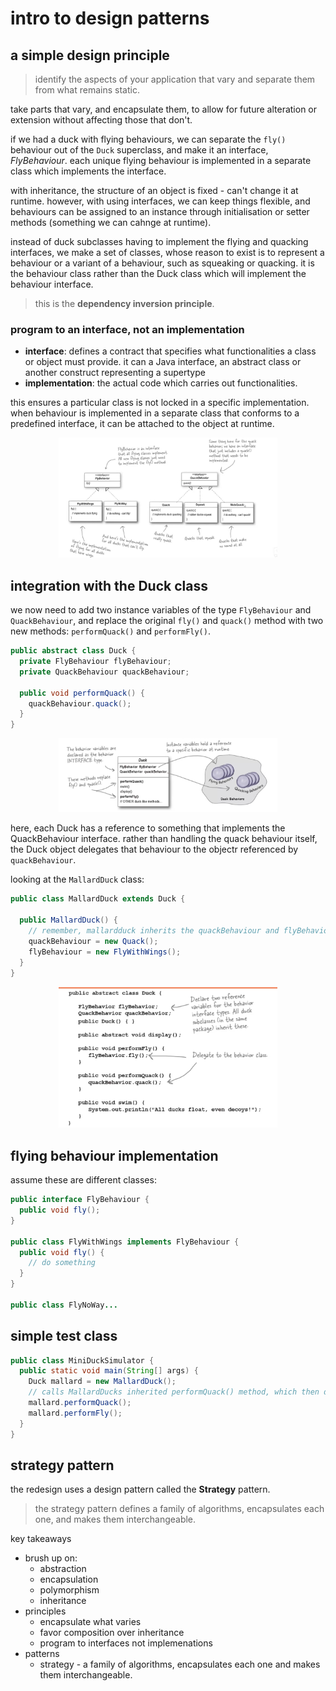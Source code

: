 # intro to design patterns

## a simple design principle

> identify the aspects of your application that vary and separate them from what remains static.

take parts that vary, and encapsulate them, to allow for future alteration or extension without affecting those that don't.

if we had a duck with flying behaviours, we can separate the `fly()` behaviour out of the `Duck` superclass, and make it an interface, _FlyBehaviour_. each unique flying behaviour is implemented in a separate class which implements the interface.

with inheritance, the structure of an object is fixed - can't change it at runtime. however, with using interfaces, we can keep things flexible, and behaviours can be assigned to an instance through initialisation or setter methods (something we can cahnge at runtime).

instead of duck subclasses having to implement the flying and quacking interfaces, we make a set of classes, whose reason to exist is to represent a behaviour or a variant of a behaviour, such as squeaking or quacking. it is the behaviour class rather than the Duck class which will implement the behaviour interface.

> this is the **dependency inversion principle**.

### program to an interface, not an implementation

- **interface**: defines a contract that specifies what functionalities a class or object must provide. it can a Java interface, an abstract class or another construct representing a supertype
- **implementation**: the actual code which carries out functionalities.

this ensures a particular class is not locked in a specific implementation. when behaviour is implemented in a separate class that conforms to a predefined interface, it can be attached to the object at runtime.

<p align="center">
    <img src="https://github.com/infernocadet/soft2201/blob/main/mdgraphics/quack.png" width="350" height="auto">
</p>

## integration with the Duck class

we now need to add two instance variables of the type `FlyBehaviour` and `QuackBehaviour`, and replace the original `fly()` and `quack()` method with two new methods: `performQuack()` and `performFly()`.

```java
public abstract class Duck {
  private FlyBehaviour flyBehaviour;
  private QuackBehaviour quackBehaviour;

  public void performQuack() {
    quackBehaviour.quack();
  }
}
```

<p align="center">
    <img src="https://github.com/infernocadet/soft2201/blob/main/mdgraphics/inte.png" width="350" height="auto">
</p>

here, each Duck has a reference to something that implements the QuackBehaviour interface. rather than handling the quack behaviour itself, the Duck object delegates that behaviour to the objectr referenced by `quackBehaviour`.

looking at the `MallardDuck` class:

```java
public class MallardDuck extends Duck {

  public MallardDuck() {
    // remember, mallardduck inherits the quackBehaviour and flyBehaviour instance variables from the Duck superclass
    quackBehaviour = new Quack();
    flyBehaviour = new FlyWithWings();
  }
}
```

<p align="center">
    <img src="https://github.com/infernocadet/soft2201/blob/main/mdgraphics/absd.png" width="350" height="auto">
</p>

## flying behaviour implementation

assume these are different classes:

```java
public interface FlyBehaviour {
  public void fly();
}

public class FlyWithWings implements FlyBehaviour {
  public void fly() {
    // do something
  }
}

public class FlyNoWay...
```

## simple test class

```java
public class MiniDuckSimulator {
  public static void main(String[] args) {
    Duck mallard = new MallardDuck();
    // calls MallardDucks inherited performQuack() method, which then delegates to the object's QuackBehaviour (calls quack() on the duck's inherited quackBehaviour reference)
    mallard.performQuack();
    mallard.performFly();
  }
}
```

## strategy pattern

the redesign uses a design pattern called the **Strategy** pattern.

> the strategy pattern defines a family of algorithms, encapsulates each one, and makes them interchangeable.

key takeaways

- brush up on:
  - abstraction
  - encapsulation
  - polymorphism
  - inheritance
- principles
  - encapsulate what varies
  - favor composition over inheritance
  - program to interfaces not implemenations
- patterns
  - strategy - a family of algorithms, encapsulates each one and makes them interchangeable.
